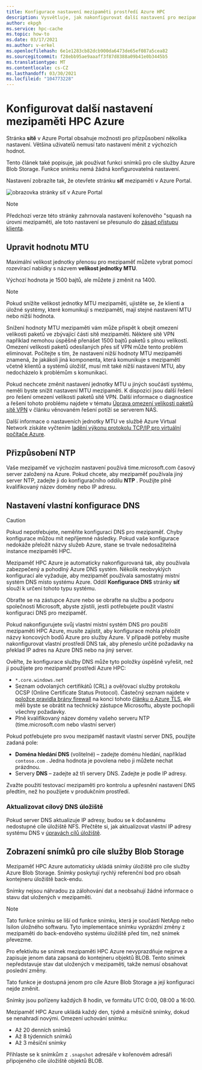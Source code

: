 ```yaml
---
title: Konfigurace nastavení mezipaměti prostředí Azure HPC
description: Vysvětluje, jak nakonfigurovat další nastavení pro mezipaměť, jako je MTU, vlastní konfiguraci NTP a DNS a jak získat přístup k expresním snímkům z cílů služby Azure Blob Storage.
author: ekpgh
ms.service: hpc-cache
ms.topic: how-to
ms.date: 03/17/2021
ms.author: v-erkel
ms.openlocfilehash: 6e1e1283cb82dcb900da6473de65ef087a5cea82
ms.sourcegitcommit: f28ebb95ae9aaaff3f87d8388a09b41e0b3445b5
ms.translationtype: MT
ms.contentlocale: cs-CZ
ms.lasthandoff: 03/30/2021
ms.locfileid: "104773228"
---
```

# <a name="configure-additional-azure-hpc-cache-settings"></a>Konfigurovat další nastavení mezipaměti HPC Azure

Stránka **sítě** v Azure Portal obsahuje možnosti pro přizpůsobení několika nastavení. Většina uživatelů nemusí tato nastavení měnit z výchozích hodnot.

Tento článek také popisuje, jak používat funkci snímků pro cíle služby Azure Blob Storage. Funkce snímku nemá žádná konfigurovatelná nastavení.

Nastavení zobrazíte tak, že otevřete stránku **síť** mezipaměti v Azure Portal.

![obrazovka stránky síť v Azure Portal](media/networking-page.png)

> [!NOTE]
> Předchozí verze této stránky zahrnovala nastavení kořenového "squash na úrovni mezipaměti, ale toto nastavení se přesunulo do [zásad přístupu klienta](access-policies.md).

<!-- >> [!TIP]
> The [Managing Azure HPC Cache video](https://azure.microsoft.com/resources/videos/managing-hpc-cache/) shows the networking page and its settings. -->

## <a name="adjust-mtu-value"></a>Upravit hodnotu MTU
<!-- linked from troubleshoot-nas article -->

Maximální velikost jednotky přenosu pro mezipaměť můžete vybrat pomocí rozevírací nabídky s názvem **velikost jednotky MTU**.

Výchozí hodnota je 1500 bajtů, ale můžete ji změnit na 1400.

> [!NOTE]
> Pokud snížíte velikost jednotky MTU mezipaměti, ujistěte se, že klienti a úložné systémy, které komunikují s mezipamětí, mají stejné nastavení MTU nebo nižší hodnota.

Snížení hodnoty MTU mezipaměti vám může přispět k obejít omezení velikosti paketů ve zbývající části sítě mezipaměti. Některé sítě VPN například nemohou úspěšně přenášet 1500 bajtů paketů s plnou velikostí. Omezení velikosti paketů odesílaných přes síť VPN může tento problém eliminovat. Počítejte s tím, že nastavení nižší hodnoty MTU mezipaměti znamená, že jakákoli jiná komponenta, která komunikuje s mezipamětí včetně klientů a systémů úložišť, musí mít také nižší nastavení MTU, aby nedocházelo k problémům s komunikací.

Pokud nechcete změnit nastavení jednotky MTU u jiných součástí systému, neměli byste snížit nastavení MTU mezipaměti. K dispozici jsou další řešení pro řešení omezení velikosti paketů sítě VPN. Další informace o diagnostice a řešení tohoto problému najdete v tématu [Úprava omezení velikosti paketů sítě VPN](troubleshoot-nas.md#adjust-vpn-packet-size-restrictions) v článku věnovaném řešení potíží se serverem NAS.

Další informace o nastaveních jednotky MTU ve službě Azure Virtual Network získáte vyčtením [ladění výkonu protokolu TCP/IP pro virtuální počítače Azure](../virtual-network/virtual-network-tcpip-performance-tuning.md).

## <a name="customize-ntp"></a>Přizpůsobení NTP

Vaše mezipaměť ve výchozím nastavení používá time.microsoft.com časový server založený na Azure. Pokud chcete, aby mezipaměť používala jiný server NTP, zadejte ji do konfiguračního oddílu **NTP** . Použijte plně kvalifikovaný název domény nebo IP adresu.

## <a name="set-a-custom-dns-configuration"></a>Nastavení vlastní konfigurace DNS

> [!CAUTION]
> Pokud nepotřebujete, neměňte konfiguraci DNS pro mezipaměť. Chyby konfigurace můžou mít nepříjemné následky. Pokud vaše konfigurace nedokáže přeložit názvy služeb Azure, stane se trvale nedosažitelná instance mezipaměti HPC.

Mezipaměť HPC Azure je automaticky nakonfigurovaná tak, aby používala zabezpečený a pohodlný Azure DNS systém. Několik neobvyklých konfigurací ale vyžaduje, aby mezipaměť používala samostatný místní systém DNS místo systému Azure. Oddíl **Konfigurace DNS** stránky **síť** slouží k určení tohoto typu systému.

Obraťte se na zástupce Azure nebo se obraťte na službu a podporu společnosti Microsoft, abyste zjistili, jestli potřebujete použít vlastní konfiguraci DNS pro mezipaměť.

Pokud nakonfigurujete svůj vlastní místní systém DNS pro použití mezipaměti HPC Azure, musíte zajistit, aby konfigurace mohla přeložit názvy koncových bodů Azure pro služby Azure. V případě potřeby musíte nakonfigurovat vlastní prostředí DNS tak, aby přeneslo určité požadavky na překlad IP adres na Azure DNS nebo na jiný server.

Ověřte, že konfigurace služby DNS může tyto položky úspěšně vyřešit, než ji použijete pro mezipaměť prostředí Azure HPC:

* ``*.core.windows.net``
* Seznam odvolaných certifikátů (CRL) a ověřovací služby protokolu OCSP (Online Certificate Status Protocol). Částečný seznam najdete v [položce pravidla brány firewall](../security/fundamentals/tls-certificate-changes.md#will-this-change-affect-me) na konci tohoto [článku o Azure TLS](../security/fundamentals/tls-certificate-changes.md), ale měli byste se obrátit na technický zástupce Microsoftu, abyste pochopili všechny požadavky.
* Plně kvalifikovaný název domény vašeho serveru NTP (time.microsoft.com nebo vlastní server)

Pokud potřebujete pro svou mezipaměť nastavit vlastní server DNS, použijte zadaná pole:

* **Doména hledání DNS** (volitelné) – zadejte doménu hledání, například ``contoso.com`` . Jedna hodnota je povolena nebo ji můžete nechat prázdnou.
* Servery **DNS** – zadejte až tři servery DNS. Zadejte je podle IP adresy.

<!-- 
  > [!NOTE]
  > The cache will use only the first DNS server it successfully finds. -->

Zvažte použití testovací mezipaměti pro kontrolu a upřesnění nastavení DNS předtím, než ho použijete v produkčním prostředí.

### <a name="refresh-storage-target-dns"></a>Aktualizovat cílový DNS úložiště

Pokud server DNS aktualizuje IP adresy, budou se k dočasnému nedostupné cíle úložiště NFS. Přečtěte si, jak aktualizovat vlastní IP adresy systému DNS v [úpravách cílů úložiště](hpc-cache-edit-storage.md#update-ip-address-custom-dns-configurations-only).

## <a name="view-snapshots-for-blob-storage-targets"></a>Zobrazení snímků pro cíle služby Blob Storage

Mezipaměť HPC Azure automaticky ukládá snímky úložiště pro cíle služby Azure Blob Storage. Snímky poskytují rychlý referenční bod pro obsah kontejneru úložiště back-endu.

Snímky nejsou náhradou za zálohování dat a neobsahují žádné informace o stavu dat uložených v mezipaměti.

> [!NOTE]
> Tato funkce snímku se liší od funkce snímku, která je součástí NetApp nebo Isilon úložného softwaru. Tyto implementace snímku vyprázdní změny z mezipaměti do back-endového systému úložiště před tím, než snímek převezme.
>
> Pro efektivitu se snímek mezipaměti HPC Azure nevyprazdňuje nejprve a zapisuje jenom data zapsaná do kontejneru objektů BLOB. Tento snímek nepředstavuje stav dat uložených v mezipaměti, takže nemusí obsahovat poslední změny.

Tato funkce je dostupná jenom pro cíle Azure Blob Storage a její konfiguraci nejde změnit.

Snímky jsou pořízeny každých 8 hodin, ve formátu UTC 0:00, 08:00 a 16:00.

Mezipaměť HPC Azure ukládá každý den, týdně a měsíčně snímky, dokud se nenahradí novými. Omezení uchování snímku:

* Až 20 denních snímků
* Až 8 týdenních snímků
* Až 3 měsíční snímky

Přihlaste se k snímkům z `.snapshot` adresáře v kořenovém adresáři připojeného cíle úložiště objektů BLOB.
